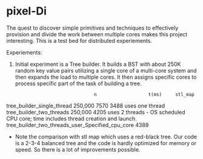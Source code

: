 # pixel-Di
The quest to discover simple primitives and techniques to effectively provision and divide the work between multiple cores makes this project interesting. This is a test bed for distributed experiements.

Experiements:

1. Initial experiment is a Tree builder. It builds a BST with about 250K random key value pairs utilizing a single core of a multi-core system and then expands the load to multiple cores. It then assigns specific cores to process specific part of the task of building a tree.

                                 	n	                t(ms)	  stl_map			
tree_builder_single_thread	250,000	                7570	3488		uses one thread	
tree_builder_two_threads	  250,000	                4205			    uses 2 threads - OS scheduled CPU core; time includes thread creation and launch.	
tree_builder_two_threads_user_Specified_cpu_core		4389				

* Note the comparison with stl map which uses a red-black tree. Our code is a 2-3-4 balanced tree and the code is hardly optimized for memory or speed. So there is a lot of improvements possible.




